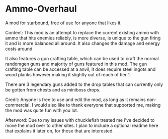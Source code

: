 Ammo-Overhaul
=============

A mod for starbound, free of use for anyone that likes it.


Content:
This mod is an attempt to replace the current existing ammo with ammo that hits enemies reliably, is more diverse, is unique to the gun firing it and is more balanced all around.
It also changes the damage and energy costs around.

It also features a gun crafting table, which can be used to craft the normal randomgen guns and majority of guns featured in this mod.
The gun crafting table can be accessed at a anvil, it does require steel ingots and wood planks however making it slightly out of reach of tier 1.

There are 3 legendary guns added to the drop tables that can currently only be gotten from chests and as miniboss drops.


Credit:
Anyone is free to use and edit the mod, as long as it remains non-commercial.
I would also like to thank everyone that supported me, making the mod was quite fun with you lot.

Afterword:
Due to my issues with chucklefish treated me i've decided to move the mod over to other sites.
I plan to include a optional readme here that explains it later on, for those that are interested.
